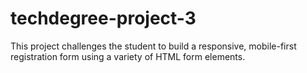 # techdegree-project-3
 This project challenges the student to build a responsive, mobile-first registration form using a variety of HTML form elements.
